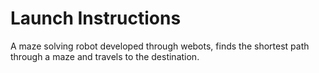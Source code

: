 # Launch Instructions

A maze solving robot developed through webots, finds the shortest path through a maze and travels to the destination.